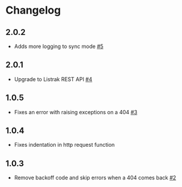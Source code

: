 # Changelog

## 2.0.2
  * Adds more logging to sync mode [#5](https://github.com/singer-io/tap-listrak/pull/5)

## 2.0.1
  * Upgrade to Listrak REST API [#4](https://github.com/singer-io/tap-listrak/pull/4)

## 1.0.5
  * Fixes an error with raising exceptions on a 404 [#3](https://github.com/singer-io/tap-listrak/pull/3)

## 1.0.4
  * Fixes indentation in http request function

## 1.0.3
  * Remove backoff code and skip errors when a 404 comes back [#2](https://github.com/singer-io/tap-listrak/pull/2)
